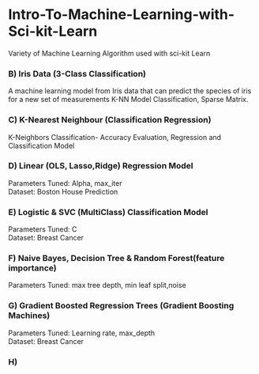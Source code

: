 # Intro-To-Machine-Learning-with-Sci-kit-Learn
Variety of Machine Learning Algorithm used with sci-kit Learn
### B) Iris Data (3-Class Classification)
A machine learning model from Iris data that can predict the species of iris for a new set of measurements
K-NN Model Classification, Sparse Matrix.
### C) K-Nearest Neighbour (Classification Regression)
K-Neighbors Classification- Accuracy Evaluation, Regression and Classification Model
### D) Linear (OLS, Lasso,Ridge) Regression Model
Parameters Tuned: Alpha, max_iter  
Dataset: Boston House Prediction  
### E) Logistic & SVC (MultiClass) Classification Model
Parameters Tuned: C   
Dataset: Breast Cancer    
### F) Naive Bayes, Decision Tree & Random Forest(feature importance)  
Parameters Tuned: max tree depth, min leaf split,noise  
### G) Gradient Boosted Regression Trees (Gradient Boosting Machines)  
Parameters Tuned: Learning rate, max_depth  
Dataset: Breast Cancer  
### H) 
